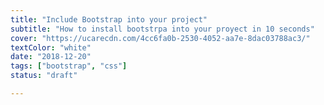 ```yaml
---
title: "Include Bootstrap into your project"
subtitle: "How to install bootstrpa into your proyect in 10 seconds"
cover: "https://ucarecdn.com/4cc6fa0b-2530-4052-aa7e-8dac03788ac3/"
textColor: "white"
date: "2018-12-20"
tags: ["bootstrap", "css"]
status: "draft"

---
```

